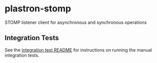 # plastron-stomp

STOMP listener client for asynchronous and synchronous operations

## Integration Tests

See the [integration test README](integration-tests/README.md) for
instructions on running the manual integration tests.
